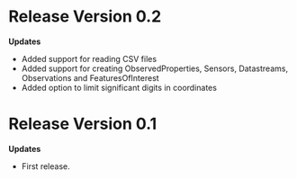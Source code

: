 # Release Version 0.2

**Updates**
* Added support for reading CSV files
* Added support for creating ObservedProperties, Sensors, Datastreams, Observations and FeaturesOfInterest
* Added option to limit significant digits in coordinates


# Release Version 0.1

**Updates**
* First release.
